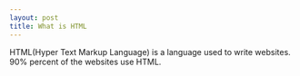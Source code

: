 ```yaml
---
layout: post
title: What is HTML
---
```


HTML(Hyper Text Markup Language) is a language used to write websites. 90% percent of the websites use HTML.

